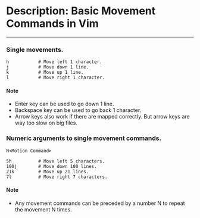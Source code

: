 # Description: Basic Movement Commands in Vim
---------------------------------------------

### Single movements.
```
h           # Move left 1 character.
j           # Move down 1 line.
k           # Move up 1 line.
l           # Move right 1 character.
```
#### Note
- Enter key can be used to go down 1 line.
- Backspace key can be used to go back 1 character.
- Arrow keys also work if there are mapped correctly. But arrow keys are way too slow on big files.

### Numeric arguments to single movement commands.
```
N<Motion Command>

5h          # Move left 5 characters.
100j        # Move down 100 lines.
21k         # Move up 21 lines.
7l          # Move right 7 characters.
```
#### Note
- Any movement commands can be preceded by a number N to repeat the movement N times.
